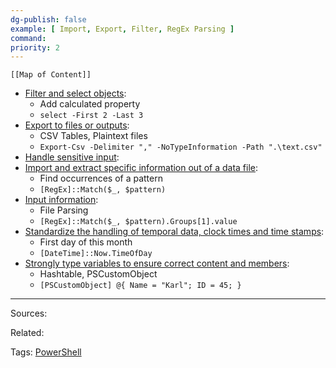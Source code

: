 ```yaml
---
dg-publish: false
example: [ Import, Export, Filter, RegEx Parsing ]
command: 
priority: 2
---
```


```dynamic-embed
[[Map of Content]]
```


<ul class="dataview list-view-ul"><li><span><a aria-label-position="top" aria-label="Filter and select objects.md" data-href="Filter and select objects.md" href="Filter and select objects.md" class="internal-link" target="_blank" rel="noopener">Filter and select objects</a></span>: <ul class="dataview dataview-ul dataview-result-list-ul"><li class="dataview-result-list-li"><span>Add calculated property</span></li><li class="dataview-result-list-li"><span><code>select -First 2 -Last 3</code></span></li></ul></li><li><span><a aria-label-position="top" aria-label="Export to files or outputs.md" data-href="Export to files or outputs.md" href="Export to files or outputs.md" class="internal-link" target="_blank" rel="noopener">Export to files or outputs</a></span>: <ul class="dataview dataview-ul dataview-result-list-ul"><li class="dataview-result-list-li"><span>CSV Tables, Plaintext files</span></li><li class="dataview-result-list-li"><span><code>Export-Csv -Delimiter "," -NoTypeInformation -Path ".\text.csv"</code></span></li></ul></li><li><span><a aria-label-position="top" aria-label="Handle sensitive input.md" data-href="Handle sensitive input.md" href="Handle sensitive input.md" class="internal-link" target="_blank" rel="noopener">Handle sensitive input</a></span>: <ul class="dataview dataview-ul dataview-result-list-ul"></ul></li><li><span><a aria-label-position="top" aria-label="Import and extract specific information out of a data file.md" data-href="Import and extract specific information out of a data file.md" href="Import and extract specific information out of a data file.md" class="internal-link" target="_blank" rel="noopener">Import and extract specific information out of a data file</a></span>: <ul class="dataview dataview-ul dataview-result-list-ul"><li class="dataview-result-list-li"><span>Find occurrences of a pattern</span></li><li class="dataview-result-list-li"><span><code>[RegEx]::Match($_, $pattern)</code></span></li></ul></li><li><span><a aria-label-position="top" aria-label="Input information.md" data-href="Input information.md" href="Input information.md" class="internal-link" target="_blank" rel="noopener">Input information</a></span>: <ul class="dataview dataview-ul dataview-result-list-ul"><li class="dataview-result-list-li"><span>File Parsing</span></li><li class="dataview-result-list-li"><span><code>[RegEx]::Match($_, $pattern).Groups[1].value</code></span></li></ul></li><li><span><a aria-label-position="top" aria-label="Standardize the handling of temporal data, clock times and time stamps.md" data-href="Standardize the handling of temporal data, clock times and time stamps.md" href="Standardize the handling of temporal data, clock times and time stamps.md" class="internal-link" target="_blank" rel="noopener">Standardize the handling of temporal data, clock times and time stamps</a></span>: <ul class="dataview dataview-ul dataview-result-list-ul"><li class="dataview-result-list-li"><span>First day of this month</span></li><li class="dataview-result-list-li"><span><code>[DateTime]::Now.TimeOfDay</code></span></li></ul></li><li><span><a aria-label-position="top" aria-label="Strongly type variables to ensure correct content and members.md" data-href="Strongly type variables to ensure correct content and members.md" href="Strongly type variables to ensure correct content and members.md" class="internal-link" target="_blank" rel="noopener">Strongly type variables to ensure correct content and members</a></span>: <ul class="dataview dataview-ul dataview-result-list-ul"><li class="dataview-result-list-li"><span>Hashtable, PSCustomObject</span></li><li class="dataview-result-list-li"><span><code>[PSCustomObject] @{ Name = "Karl"; ID = 45; }</code></span></li></ul></li></ul>


---


Sources:

Related:

Tags:
[PowerShell](PowerShell.md)
